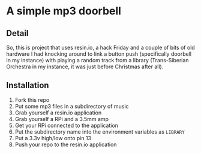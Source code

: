 # A simple mp3 doorbell

## Detail
So, this is project that uses resin.io, a hack Friday and a couple of bits of old hardware I had knocking around to 
link a button push (specifically doorbell in my instance) with playing a random track from a library
(Trans-Siberian Orchestra in my instance, it was just before Christmas after all).

## Installation
1. Fork this repo
2. Put some mp3 files in a subdirectory of music
3. Grab yourself a resin.io application
4. Grab yourself a RPi and a 3.5mm amp
5. Get your RPi connected to the application
6. Put the subdirectory name into the environment variables as `LIBRARY`
7. Put a 3.3v high/low onto pin 13
8. Push your repo to the resin.io application
